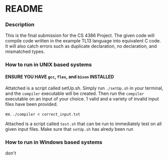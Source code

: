# README

### Description

This is the final submission for the CS 4386 Project. The given code will compile
code written in the example TL13 language into equivalent C code. It will also catch
errors such as duplicate declaration, no declaration, and mismatched types.

### How to run in UNIX based systems

#### ENSURE YOU HAVE `gcc`, `flex`, and `bison` INSTALLED

Attatched is a script called setUp.sh. Simply run `./setUp.sh` in
your terminal, and the `compiler` executable will be created. Then run
the `compiler` executable on an input of your choice. 1 valid and
a variety of invalid input files have been provided.

ex. `./compiler < correct_input.txt`

Attached is a script called `test.sh` that can be run to immediately test
on all given input files. Make sure that `setUp.sh` has alredy been run

### How to run in Windows based systems

don't
